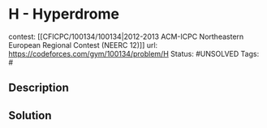 # H - Hyperdrome

contest: [[CFICPC/100134/100134|2012-2013 ACM-ICPC Northeastern European Regional Contest (NEERC 12)]]
url: https://codeforces.com/gym/100134/problem/H
Status: #UNSOLVED
Tags: #

## Description

## Solution

